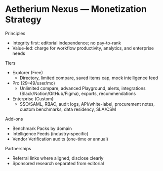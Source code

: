 # Aetherium Nexus — Monetization Strategy

Principles
- Integrity first: editorial independence; no pay-to-rank
- Value-led: charge for workflow productivity, analytics, and enterprise needs

Tiers
- Explorer (Free)
  - Directory, limited compare, saved items cap, mock intelligence feed
- Pro ($29–$49/user/mo)
  - Unlimited compare, advanced Playground, alerts, integrations (Slack/Notion/GitHub/Figma), exports, recommendations
- Enterprise (Custom)
  - SSO/SAML, RBAC, audit logs, API/white-label, procurement notes, custom benchmarks, data residency, SLA/CSM

Add-ons
- Benchmark Packs by domain
- Intelligence Feeds (industry-specific)
- Vendor Verification audits (one-time or annual)

Partnerships
- Referral links where aligned; disclose clearly
- Sponsored research separated from editorial
